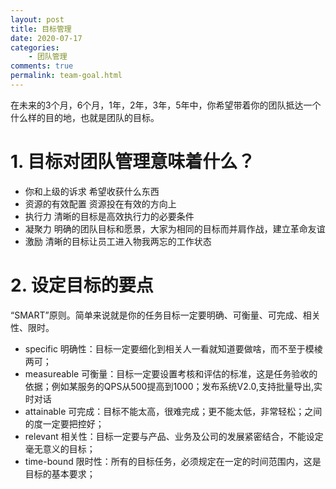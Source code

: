 ```yaml
---
layout: post
title: 目标管理
date: 2020-07-17
categories:
    - 团队管理
comments: true
permalink: team-goal.html
---
```


在未来的3个月，6个月，1年，2年，3年，5年中，你希望带着你的团队抵达一个什么样的目的地，也就是团队的目标。

# 1. 目标对团队管理意味着什么？

- 你和上级的诉求 	希望收获什么东西
- 资源的有效配置 	资源投在有效的方向上
- 执行力 	清晰的目标是高效执行力的必要条件
- 凝聚力 	明确的团队目标和愿景，大家为相同的目标而并肩作战，建立革命友谊
- 激励 	清晰的目标让员工进入物我两忘的工作状态

# 2. 设定目标的要点
“SMART”原则。简单来说就是你的任务目标一定要明确、可衡量、可完成、相关性、限时。

- specific 明确性：目标一定要细化到相关人一看就知道要做啥，而不至于模棱两可；
- measureable 可衡量：目标一定要设置考核和评估的标准，这是任务验收的依据；例如某服务的QPS从500提高到1000；发布系统V2.0,支持批量导出,实时对话
- attainable 可完成：目标不能太高，很难完成；更不能太低，非常轻松；之间的度一定要把控好；
- relevant 相关性：目标一定要与产品、业务及公司的发展紧密结合，不能设定毫无意义的目标；
- time-bound 限时性：所有的目标任务，必须规定在一定的时间范围内，这是目标的基本要求；
